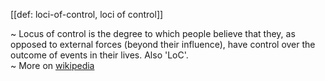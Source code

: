 [[def: loci-of-control, loci of control]]

~ Locus of control is the degree to which people believe that they, as opposed to external forces (beyond their influence), have control over the outcome of events in their lives. Also 'LoC'.   
~ More on [wikipedia](https://en.wikipedia.org/wiki/Locus_of_control)
